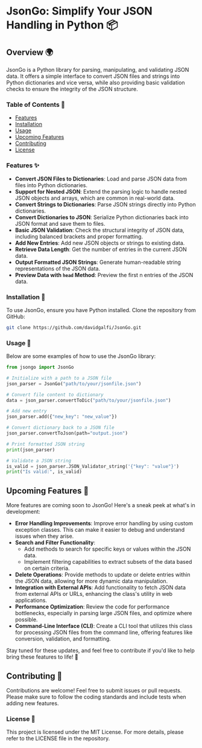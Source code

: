 # JsonGo: Simplify Your JSON Handling in Python 📦

## Overview 🌍

JsonGo is a Python library for parsing, manipulating, and validating JSON data. It offers a simple interface to convert JSON files and strings into Python dictionaries and vice versa, while also providing basic validation checks to ensure the integrity of the JSON structure.

### Table of Contents 📑
- [Features](#features-✨)
- [Installation](#installation-🔧)
- [Usage](#usage-📖)
- [Upcoming Features](#upcoming-features-🚀)
- [Contributing](#contributing-🤝)
- [License](#license-📄)

### Features ✨

- **Convert JSON Files to Dictionaries**: Load and parse JSON data from files into Python dictionaries.
- **Support for Nested JSON**: Extend the parsing logic to handle nested JSON objects and arrays, which are common in real-world data.
- **Convert Strings to Dictionaries**: Parse JSON strings directly into Python dictionaries.
- **Convert Dictionaries to JSON**: Serialize Python dictionaries back into JSON format and save them to files.
- **Basic JSON Validation**: Check the structural integrity of JSON data, including balanced brackets and proper formatting.
- **Add New Entries**: Add new JSON objects or strings to existing data.
- **Retrieve Data Length**: Get the number of entries in the current JSON data.
- **Output Formatted JSON Strings**: Generate human-readable string representations of the JSON data.
- **Preview Data with `head` Method**: Preview the first n entries of the JSON data.

### Installation 🔧

To use JsonGo, ensure you have Python installed. Clone the repository from GitHub:

```bash
git clone https://github.com/davidgalfi/JsonGo.git
```

### Usage 📖

Below are some examples of how to use the JsonGo library:

```python
from jsongo import JsonGo

# Initialize with a path to a JSON file
json_parser = JsonGo("path/to/your/jsonfile.json")

# Convert file content to dictionary
data = json_parser.convertToDic("path/to/your/jsonfile.json")

# Add new entry
json_parser.add({"new_key": "new_value"})

# Convert dictionary back to a JSON file
json_parser.convertToJson(path="output.json")

# Print formatted JSON string
print(json_parser)

# Validate a JSON string
is_valid = json_parser.JSON_Validator_string('{"key": "value"}')
print("Is valid:", is_valid)
```

## Upcoming Features 🚀

More features are coming soon to JsonGo! Here's a sneak peek at what's in development:

- **Error Handling Improvements**: Improve error handling by using custom exception classes. This can make it easier to debug and understand issues when they arise.
- **Search and Filter Functionality**:
  - Add methods to search for specific keys or values within the JSON data.
  - Implement filtering capabilities to extract subsets of the data based on certain criteria.
- **Delete Operations**: Provide methods to update or delete entries within the JSON data, allowing for more dynamic data manipulation.
- **Integration with External APIs**: Add functionality to fetch JSON data from external APIs or URLs, enhancing the class's utility in web applications.
- **Performance Optimization**: Review the code for performance bottlenecks, especially in parsing large JSON files, and optimize where possible.
- **Command-Line Interface (CLI)**: Create a CLI tool that utilizes this class for processing JSON files from the command line, offering features like conversion, validation, and formatting.

Stay tuned for these updates, and feel free to contribute if you'd like to help bring these features to life! 🤝

## Contributing 🤝

Contributions are welcome! Feel free to submit issues or pull requests. Please make sure to follow the coding standards and include tests when adding new features.

### License 📄

This project is licensed under the MIT License. For more details, please refer to the LICENSE file in the repository.

